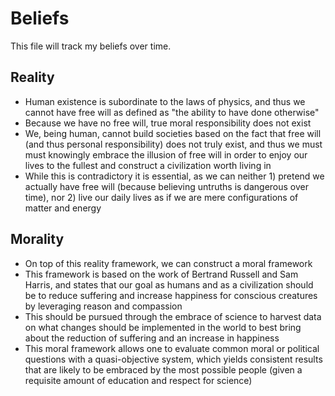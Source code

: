 Beliefs
====

This file will track my beliefs over time.

## Reality

- Human existence is subordinate to the laws of physics, and thus we cannot have free will as defined as "the ability to have done otherwise"
- Because we have no free will, true moral responsibility does not exist
- We, being human, cannot build societies based on the fact that free will (and thus personal responsibility) does not truly exist, and thus we must must knowingly embrace the illusion of free will in order to enjoy our lives to the fullest and construct a civilization worth living in
- While this is contradictory it is essential, as we can neither 1) pretend we actually have free will (because believing untruths is dangerous over time), nor 2) live our daily lives as if we are mere configurations of matter and energy

## Morality

- On top of this reality framework, we can construct a moral framework
- This framework is based on the work of Bertrand Russell and Sam Harris, and states that our goal as humans and as a civilization should be to reduce suffering and increase happiness for conscious creatures by leveraging reason and compassion
- This should be pursued through the embrace of science to harvest data on what changes should be implemented in the world to best bring about the reduction of suffering and an increase in happiness
- This moral framework allows one to evaluate common moral or political questions with a quasi-objective system, which yields consistent results that are likely to be embraced by the most possible people (given a requisite amount of education and respect for science) 
